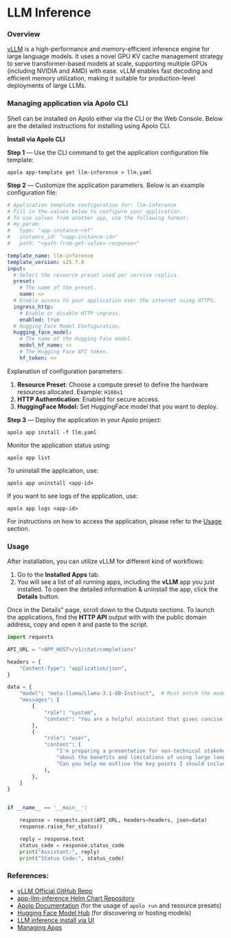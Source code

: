 # LLM Inference

### Overview <a href="#overview" id="overview"></a>

[vLLM](https://github.com/vllm-project/vllm) is a high-performance and memory-efficient inference engine for large language models. It uses a novel GPU KV cache management strategy to serve transformer-based models at scale, supporting multiple GPUs (including NVIDIA and AMD) with ease. vLLM enables fast decoding and efficient memory utilization, making it suitable for production-level deployments of large LLMs.

### Managing application via Apolo CLI <a href="#managing-application-via-apolo-cli" id="managing-application-via-apolo-cli"></a>

Shell can be installed on Apolo either via the CLI or the Web Console. Below are the detailed instructions for installing using Apolo CLI.

**Install via Apolo CLI**

**Step 1** — Use the CLI command to get the application configuration file template:

```
apolo app-template get llm-inference > llm.yaml
```

**Step 2** — Customize the application parameters. Below is an example configuration file:

```yaml
# Application template configuration for: llm-inference
# Fill in the values below to configure your application.
# To use values from another app, use the following format:
# my_param:
#   type: "app-instance-ref"
#   instance_id: "<app-instance-id>"
#   path: "<path-from-get-values-response>"

template_name: llm-inference
template_version: v25.7.0
input:
  # Select the resource preset used per service replica.
  preset:
    # The name of the preset.
    name: <>
  # Enable access to your application over the internet using HTTPS.
  ingress_http:
    # Enable or disable HTTP ingress.
    enabled: true
  # Hugging Face Model Configuration.
  hugging_face_model:
    # The name of the Hugging Face model.
    model_hf_name: <>
    # The Hugging Face API token.
    hf_token: <>


```

Explanation of configuration parameters:

1. **Resource Preset**: Choose a compute preset to define the hardware resources allocated. Example: `H100x1`
2. **HTTP Authentication**: Enabled for secure access.
3. **HuggingFace Model:** Set HuggingFace model that you want to deploy.

**Step 3** — Deploy the application in your Apolo project:

```
apolo app install -f llm.yaml
```

Monitor the application status using:

```
apolo app list
```

To uninstall the application, use:

```
apolo app uninstall <app-id>
```

If you want to see logs of the application, use:

```
apolo app logs <app-id>
```

For instructions on how to access the application, please refer to the [Usage](llm-inference.md#usage) section.

### Usage

After installation, you can utilize vLLM for different kind of workflows:

1. Go to the **Installed Apps** tab.
2. You will see a list of all running apps, including the **vLLM** app you just installed. To open the detailed information & uninstall the app, click the **Details** button.

Once in the Details" page, scroll down to the Outputs sections. To launch the applications, find the **HTTP API** output with with the public domain address, copy and open it and paste to the script.

```python
import requests

API_URL = "<APP_HOST>/v1/chat/completions"

headers = {
    "Content-Type": "application/json",
}

data = {
    "model": "meta-llama/Llama-3.1-8B-Instruct",  # Must match the model name loaded by vLLM
    "messages": [
        {
            "role": "system",
            "content": "You are a helpful assistant that gives concise and clear answers.",
        },
        {
            "role": "user",
            "content": (
                "I'm preparing a presentation for non-technical stakeholders "
                "about the benefits and limitations of using large language models in our customer support workflows. "
                "Can you help me outline the key points I should include, with clear, jargon-free explanations and practical examples?"
            ),
        },
    ]
}


if __name__ == '__main__':

    response = requests.post(API_URL, headers=headers, json=data)
    response.raise_for_status()

    reply = response.text
    status_code = response.status_code
    print("Assistant:", reply)
    print("Status Code:", status_code)
```

### References:

* [vLLM Official GitHub Repo](https://github.com/vllm-project/vllm)
* [app-llm-inference Helm Chart Repository](https://github.com/neuro-inc/app-llm-inference)
* [Apolo Documentation](https://docs.apolo.us/apolo-cli/commands/shortcuts#usage-16) (for the usage of `apolo run` and resource presets)
* [Hugging Face Model Hub](https://huggingface.co/) (for discovering or hosting models)
* [LLM inference install via UI](../../../../apolo-console/apps/installable-apps/available-apps/llm-inference/)
* [Managing Apps](../managing-apps.md)
